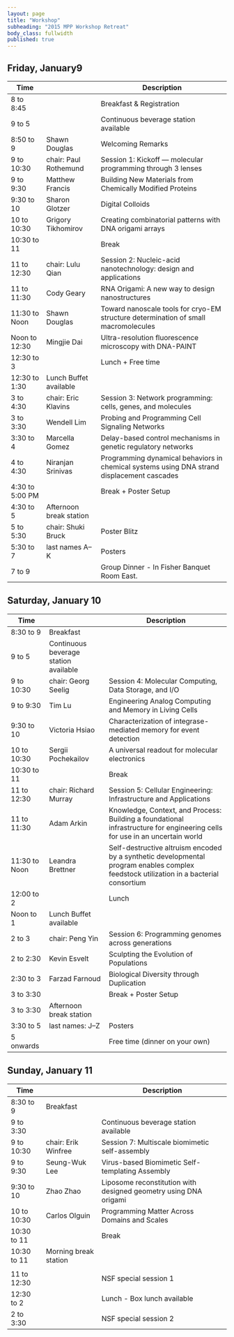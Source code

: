 ```yaml
---
layout: page
title: "Workshop"
subheading: "2015 MPP Workshop Retreat"
body_class: fullwidth
published: true
---
```


## Friday, January9

| Time | | Description |
|-|-|-|
| 8 to 8:45 | | Breakfast & Registration |
| 9 to 5 | | Continuous beverage station available |
| 8:50 to 9 | Shawn Douglas |Welcoming Remarks |
| 9 to 10:30 | chair: Paul Rothemund | Session 1: Kickoff — molecular programming through 3 lenses |
| 9 to 9:30 | Matthew Francis | Building New Materials from Chemically Modified Proteins |
| 9:30 to 10 | Sharon Glotzer | Digital Colloids |
| 10 to 10:30 | Grigory Tikhomirov | Creating combinatorial patterns with DNA origami arrays |
| 10:30 to 11 |  | Break |
| 11 to 12:30 | chair: Lulu Qian | Session 2: Nucleic-acid nanotechnology: design and applications |
| 11 to 11:30 | Cody Geary | RNA Origami: A new way to design nanostructures |
| 11:30 to Noon | Shawn Douglas | Toward nanoscale tools for cryo-EM structure determination of small macromolecules |
| Noon to 12:30 | Mingjie Dai | Ultra-resolution fluorescence microscopy with DNA-PAINT |
| 12:30 to 3 |  | Lunch + Free time |
| 12:30 to 1:30 | Lunch Buffet available |  |
| 3 to 4:30 | chair: Eric Klavins | Session 3: Network programming: cells, genes, and molecules |
| 3 to 3:30 | Wendell Lim | Probing and Programming Cell Signaling Networks |
| 3:30 to 4 | Marcella Gomez | Delay-based control mechanisms in genetic regulatory networks |
| 4 to 4:30 | Niranjan Srinivas | Programming dynamical behaviors in chemical systems using DNA strand displacement cascades |
| 4:30 to 5:00 PM |  | Break + Poster Setup |
| 4:30 to 5 | Afternoon break station |  |
| 5 to 5:30 | chair: Shuki Bruck | Poster Blitz |
| 5:30 to 7 | last names A–K | Posters |
| 7 to 9 |  | Group Dinner - In Fisher Banquet Room East. |


## Saturday, January 10

| Time | | Description |
|-|-|-|
| 8:30 to 9 | Breakfast |  |
| 9 to 5 | Continuous beverage station available |  |
| 9 to 10:30 | chair: Georg Seelig | Session 4: Molecular Computing, Data Storage, and I/O |
| 9 to 9:30 | Tim Lu | Engineering Analog Computing and Memory in Living Cells |
| 9:30 to 10 | Victoria Hsiao | Characterization of integrase-mediated memory for event detection |
| 10 to 10:30 | Sergii Pochekailov | A universal readout for molecular electronics |
| 10:30 to 11 |  | Break |
| 11 to 12:30 | chair: Richard Murray | Session 5: Cellular Engineering: Infrastructure and Applications |
| 11 to 11:30 | Adam Arkin | Knowledge, Context, and Process: Building a foundational infrastructure for engineering cells for use in an uncertain world |
| 11:30 to Noon | Leandra Brettner | Self-destructive altruism encoded by a synthetic developmental program enables complex feedstock utilization in a bacterial consortium |
| 12:00 to 2 |  | Lunch |
| Noon to 1 | Lunch Buffet available |  |
| 2 to 3 | chair: Peng Yin | Session 6: Programming genomes across generations |
| 2 to 2:30 | Kevin Esvelt | Sculpting the Evolution of Populations |
| 2:30 to 3 | Farzad Farnoud | Biological Diversity through Duplication |
| 3 to 3:30 |  | Break + Poster Setup |
| 3 to 3:30 | Afternoon break station |  |
| 3:30 to 5 | last names: J–Z | Posters |
| 5 onwards |  | Free time (dinner on your own) |

## Sunday, January 11

| Time | | Description |
|-|-|-|
| 8:30 to 9 | Breakfast |  |
| 9 to 3:30 | | Continuous beverage station available |
| 9 to 10:30 | chair: Erik Winfree | Session 7: Multiscale biomimetic self-assembly |
| 9 to 9:30 | Seung-Wuk Lee | Virus-based Biomimetic Self-templating Assembly |
| 9:30 to 10 | Zhao Zhao | Liposome reconstitution with designed geometry using DNA origami |
| 10 to 10:30 | Carlos Olguin | Programming Matter Across Domains and Scales |
| 10:30 to 11 |  | Break |
| 10:30 to 11 | Morning break station |  |
|  |  |  |
| 11 to 12:30 |  | NSF special session 1 |
| 12:30 to 2 |  | Lunch - Box lunch available |
| 2 to 3:30 |  | NSF special session 2 |